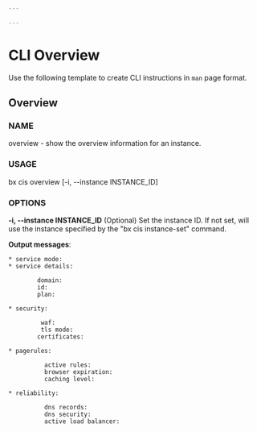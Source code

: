 ```yaml
---

---
```


# CLI Overview
Use the following template to create CLI instructions in `man` page format.

## Overview

### NAME
  overview - show the overview information for an instance. 

### USAGE
  bx cis overview [-i, --instance INSTANCE_ID] 

### OPTIONS
 **-i, --instance INSTANCE_ID**  (Optional) Set the instance ID. If not set, will use the instance specified by the "bx cis instance-set" command.

**Output messages**:

    * service mode:
    * service details:

            domain:
            id:
            plan:

    * security:

             waf:
             tls mode:
            certificates:

    * pagerules:

              active rules:
              browser expiration:
              caching level:

    * reliability:

              dns records:
              dns security:
              active load balancer:
